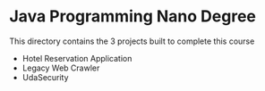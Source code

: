 # Java Programming Nano Degree

This directory contains the 3 projects built to complete this course

* Hotel Reservation Application
* Legacy Web Crawler
* UdaSecurity
